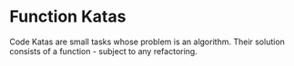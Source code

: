 # Function Katas
Code Katas are small tasks whose problem is an algorithm. 
Their solution consists of a function - subject to any refactoring.